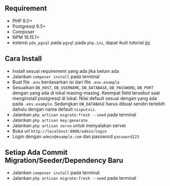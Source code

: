 
## Requirement
- PHP 8.0+
- Postgresql 9.5+
- Composer
- NPM 16.15.1+
- extensi `pdo_pgsql` pada `pgsql` pada `php.ini`, dapat ikuti tutorial [ini](https://tonyfrenzy.medium.com/using-postgresql-with-laravel-c4c320ca7f34)

## Cara Install
- Install sesuai requirement yang ada jika belum ada
- Jalankan `composer install` pada terminal
- Buat file `.env` berdasarkan isi dari file `.env.example`
- Sesuaikan `DB_HOST`, `DB_USERNAME`, `DB_DATABASE`, `DB_PASSWORD`, `DB_PORT` dengan yang ada di lokal masing-masing. Keempat field tersebut  saat menginstall postgresql di lokal. Nilai default sesuai dengan yang ada pada `.env.example`. Sedangkan `DB_DATABASE` harus dibuat sendiri terlebih dahulu dengan nama default `nisputviz`.
- Jalankan `php artisan migrate:fresh --seed` pada terminal
- Jalankan `php artisan key:generate`
- Jalankan `php artisan serve` untuk menyalakan server
- Buka url `http://localhost:8000/admin/login`
- Login dengan `admin@example.com` dan password `password123`

## Setiap Ada Commit Migration/Seeder/Dependency Baru
- Jalankan `composer install` pada terminal 
- Jalankan `php artisan migrate:fresh --seed` pada terminal 
